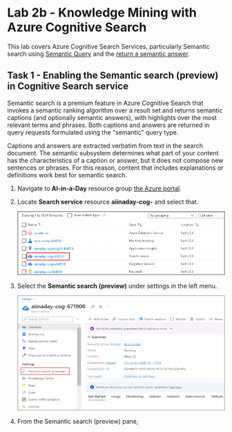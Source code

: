 # Lab 2b - Knowledge Mining with Azure Cognitive Search

This lab covers Azure Cognitive Search Services, particularly Semantic search using [Semantic Query](https://docs.microsoft.com/en-us/azure/search/semantic-how-to-query-request?tabs=semanticConfiguration%2Cportal#create-a-semantic-configuration) and the [return a semantic answer](https://docs.microsoft.com/en-us/azure/search/semantic-answers?tabs=semanticConfiguration).

## Task 1 - Enabling the Semantic search (preview) in Cognitive Search service

Semantic search is a premium feature in Azure Cognitive Search that invokes a semantic ranking algorithm over a result set and returns semantic captions (and optionally semantic answers), with highlights over the most relevant terms and phrases. Both captions and answers are returned in query requests formulated using the "semantic" query type.

Captions and answers are extracted verbatim from text in the search document. The semantic subsystem determines what part of your content has the characteristics of a caption or answer, but it does not compose new sentences or phrases. For this reason, content that includes explanations or definitions work best for semantic search.

1. Navigate to **AI-in-a-Day** resource group [the Azure portal](https://portal.azure.com).

2. Locate **Search service** resource **aiinaday-cog-<inject key="DeploymentID" enableCopy="false"/>** and select that.

   ![The Search service is highlighted from the list of services in the AI-in-a-Day Resource Group](media/select-azure-search-service1.png)
   
3. Select the **Semantic search (preview)** under settings in the left menu.

   ![Semantic search service to be selected](media/lab2b-ssp1.png)
   
4. From the Semantic search (preview) pane, 
